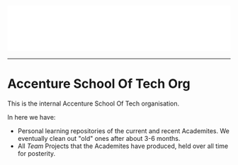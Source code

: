 <img src="https://github.com/IW-Academy/.github/blob/main/img/Logo_Infinity-Works_Part-of-Accenture_Academy_White.png"/>

---

# Accenture School Of Tech Org

This is the internal Accenture School Of Tech organisation.

In here we have:

- Personal learning repositories of the current and recent Academites. We eventually clean out "old" ones after about 3-6 months.
- All _Team_ Projects that the Academites have produced, held over all time for posterity.

